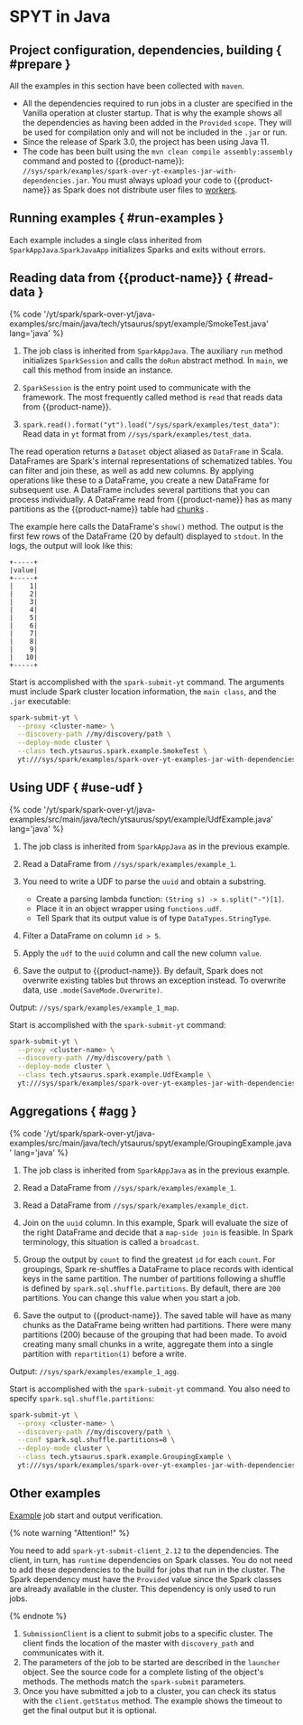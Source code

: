 # SPYT in Java

## Project configuration, dependencies, building { #prepare }

All the examples in this section have been collected with `maven`.

- All the dependencies required to run jobs in a cluster are specified in the Vanilla operation at cluster startup. That is why the example shows all the dependencies as having been added in the `Provided` `scope`. They will be used for compilation only and will not be included in the `.jar` or run.
- Since the release of Spark 3.0, the project has been using Java 11.
- The code has been built using the `mvn clean compile assembly:assembly` command and posted to {{product-name}}: `//sys/spark/examples/spark-over-yt-examples-jar-with-dependencies.jar`. You must always upload your code to {{product-name}} as Spark does not distribute user files to [workers](../../../../../user-guide/data-processing/spyt/cluster/cluster-desc.md#cluster-mode).


## Running examples { #run-examples }

Each example includes a single class inherited from `SparkAppJava`.`SparkJavaApp` initializes Sparks and exits without errors.

## Reading data from {{product-name}} { #read-data }

{% code '/yt/spark/spark-over-yt/java-examples/src/main/java/tech/ytsaurus/spyt/example/SmokeTest.java' lang='java' %}

1. The job class is inherited from `SparkAppJava`. The auxiliary `run` method initializes `SparkSession` and calls the `doRun` abstract method. In `main`, we call this method from inside an instance.

2. `SparkSession` is the entry point used to communicate with the framework. The most frequently called method is `read` that reads data from {{product-name}}.

3. `spark.read().format("yt").load("/sys/spark/examples/test_data")`: Read data in `yt` format from `//sys/spark/examples/test_data`.

The read operation returns a `Dataset` object aliased as `DataFrame` in Scala. DataFrames are Spark's internal representations of schematized tables. You can filter and join these, as well as add new columns. By applying operations like these to a DataFrame, you create a new DataFrame for subsequent use. A DataFrame includes several partitions that you can process individually. A DataFrame read from {{product-name}} has as many partitions as the {{product-name}} table had [chunks](../../../../../user-guide/storage/chunks.md) .

The example here calls the DataFrame's `show()` method. The output is the first few rows of the DataFrame (20 by default) displayed to `stdout`. In the logs, the output will look like this:

```
+-----+
|value|
+-----+
|    1|
|    2|
|    3|
|    4|
|    5|
|    6|
|    7|
|    8|
|    9|
|   10|
+-----+
```

Start is accomplished with the `spark-submit-yt` command. The arguments must include Spark cluster location information, the `main class`, and the `.jar` executable:

```bash
spark-submit-yt \
  --proxy <cluster-name> \
  --discovery-path //my/discovery/path \
  --deploy-mode cluster \
  --class tech.ytsaurus.spark.example.SmokeTest \
  yt:///sys/spark/examples/spark-over-yt-examples-jar-with-dependencies.jar
```


## Using UDF { #use-udf }

{% code '/yt/spark/spark-over-yt/java-examples/src/main/java/tech/ytsaurus/spyt/example/UdfExample.java' lang='java' %}

1. The job class is inherited from `SparkAppJava` as in the previous example.
2. Read a DataFrame from `//sys/spark/examples/example_1`.

3. You need to write a UDF to parse the `uuid` and obtain a substring.

   - Create a parsing lambda function: `(String s) -> s.split("-")[1]`.
   - Place it in an object wrapper using `functions.udf`.
   - Tell Spark that its output value is of type `DataTypes.StringType`.

4. Filter a DataFrame on column `id > 5`.
5. Apply the `udf` to the `uuid` column and call the new column `value`.
6. Save the output to {{product-name}}. By default, Spark does not overwrite existing tables but throws an exception instead. To overwrite data, use `.mode(SaveMode.Overwrite)`.

Output: `//sys/spark/examples/example_1_map`.

Start is accomplished with the `spark-submit-yt` command:

```bash
spark-submit-yt \
  --proxy <cluster-name> \
  --discovery-path //my/discovery/path \
  --deploy-mode cluster \
  --class tech.ytsaurus.spark.example.UdfExample \
  yt:///sys/spark/examples/spark-over-yt-examples-jar-with-dependencies.jar
```


## Aggregations { #agg }

{% code '/yt/spark/spark-over-yt/java-examples/src/main/java/tech/ytsaurus/spyt/example/GroupingExample.java' lang='java' %}

1. The job class is inherited from `SparkAppJava` as in the previous example.
2. Read a DataFrame from `//sys/spark/examples/example_1`.
3. Read a DataFrame from `//sys/spark/examples/example_dict`.
4. Join on the `uuid` column. In this example, Spark will evaluate the size of the right DataFrame and decide that a `map-side join` is feasible. In Spark terminology, this situation is called a `broadcast`.
5. Group the output by `count` to find the greatest `id` for each `count`. For groupings, Spark re-shuffles a DataFrame to place records with identical keys in the same partition. The number of partitions following a shuffle is defined by `spark.sql.shuffle.partitions`. By default, there are `200` partitions. You can change this value when you start a job.

6. Save the output to {{product-name}}. The saved table will have as many chunks as the DataFrame being written had partitions. There were many partitions (200) because of the grouping that had been made. To avoid creating many small chunks in a write, aggregate them into a single partition with `repartition(1)` before a write.

Output: `//sys/spark/examples/example_1_agg`.

Start is accomplished with the `spark-submit-yt` command. You also need to specify `spark.sql.shuffle.partitions`:

```bash
spark-submit-yt \
  --proxy <cluster-name> \
  --discovery-path //my/discovery/path \
  --conf spark.sql.shuffle.partitions=8 \
  --deploy-mode cluster \
  --class tech.ytsaurus.spark.example.GroupingExample \
  yt:///sys/spark/examples/spark-over-yt-examples-jar-with-dependencies.jar
```

## Other examples

[Example](https://github.com/ytsaurus/ytsaurus/blob/main/yt/spark/spark-over-yt/java-submit-example/src/main/java/tech/ytsaurus/spyt/example/submit/SubmitExample.java) job start and output verification.



{% note warning "Attention!" %}

You need to add `spark-yt-submit-client_2.12` to the dependencies. The client, in turn, has `runtime` dependencies on Spark classes. You do not need to add these dependencies to the build for jobs that run in the cluster. The Spark dependency must have the `Provided` value since the Spark classes are already available in the cluster. This dependency is only used to run jobs.

{% endnote %}

1. `SubmissionClient` is a client to submit jobs to a specific cluster. The client finds the location of the master with `discovery_path` and communicates with it.
2. The parameters of the job to be started are described in the `launcher` object. See the source code for a complete listing of the object's methods. The methods match the `spark-submit` parameters.
3. Once you have submitted a job to a cluster, you can check its status with the `client.getStatus` method. The example shows the timeout to get the final output but it is optional.
